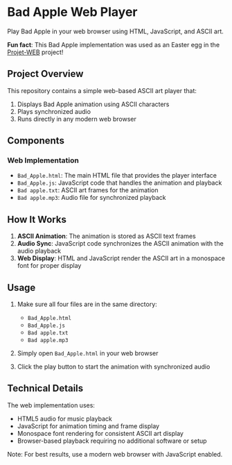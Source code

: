 # Bad Apple Web Player

Play Bad Apple in your web browser using HTML, JavaScript, and ASCII art.

**Fun fact**: This Bad Apple implementation was used as an Easter egg in the [Projet-WEB](https://github.com/Yug0-o/Projet-WEB) project!

## Project Overview

This repository contains a simple web-based ASCII art player that:
1. Displays Bad Apple animation using ASCII characters
2. Plays synchronized audio
3. Runs directly in any modern web browser

## Components

### Web Implementation
- `Bad_Apple.html`: The main HTML file that provides the player interface
- `Bad_Apple.js`: JavaScript code that handles the animation and playback
- `Bad apple.txt`: ASCII art frames for the animation
- `Bad apple.mp3`: Audio file for synchronized playback

## How It Works

1. **ASCII Animation**: The animation is stored as ASCII text frames
2. **Audio Sync**: JavaScript code synchronizes the ASCII animation with the audio playback
3. **Web Display**: HTML and JavaScript render the ASCII art in a monospace font for proper display

## Usage

1. Make sure all four files are in the same directory:
   - `Bad_Apple.html`
   - `Bad_Apple.js`
   - `Bad apple.txt`
   - `Bad apple.mp3`

2. Simply open `Bad_Apple.html` in your web browser

3. Click the play button to start the animation with synchronized audio

## Technical Details

The web implementation uses:
- HTML5 audio for music playback
- JavaScript for animation timing and frame display
- Monospace font rendering for consistent ASCII art display
- Browser-based playback requiring no additional software or setup

Note: For best results, use a modern web browser with JavaScript enabled.
